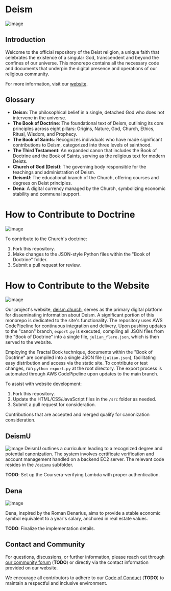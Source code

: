 # Deism
![image](https://github.com/julianfl0w/Deism/assets/8158655/e8640f62-09af-40e2-913a-39a3ad2b818b)

## Introduction

Welcome to the official repository of the Deist religion, a unique faith that celebrates the existence of a singular God, transcendent and beyond the confines of our universe. This monorepo contains all the necessary code and documents that underpin the digital presence and operations of our religious community.

For more information, visit our [website](https://deism.church).

## Glossary

- **Deism**: The philosophical belief in a single, detached God who does not intervene in the universe.
- **The Book of Doctrine**: The foundational text of Deism, outlining its core principles across eight pillars: Origins, Nature, God, Church, Ethics, Ritual, Wisdom, and Prophecy.
- **The Book of Saints**: Recognizes individuals who have made significant contributions to Deism, categorized into three levels of sainthood.
- **The Third Testament**: An expanded canon that includes the Book of Doctrine and the Book of Saints, serving as the religious text for modern Deists.
- **Church of God (Deist)**: The governing body responsible for the teachings and administration of Deism.
- **DeismU**: The educational branch of the Church, offering courses and degrees on Deist principles.
- **Dena**: A digital currency managed by the Church, symbolizing economic stability and communal support.

# How to Contribute to Doctrine
![image](https://github.com/julianfl0w/Deism/assets/8158655/6fce52f2-1e46-43e9-a5b0-90f9549fb8cd)

To contribute to the Church's doctrine:

1. Fork this repository.
2. Make changes to the JSON-style Python files within the "Book of Doctrine" folder.
3. Submit a pull request for review.

# How to Contribute to the Website
![image](https://github.com/julianfl0w/Deism/assets/8158655/b21f8c44-104f-4c40-aae6-76e24b0bf3f9)

Our project's website, [deism.church](https://deism.church), serves as the primary digital platform for disseminating information about Deism. A significant portion of this monorepo is dedicated to the site's functionality. The repository uses AWS CodePipeline for continuous integration and delivery. Upon pushing updates to the "canon" branch, `export.py` is executed, compiling all JSON files from the "Book of Doctrine" into a single file, `julian_flare.json`, which is then served to the website.

Employing the Fractal Book technique, documents within the "Book of Doctrine" are compiled into a single JSON file (`julian.json`), facilitating easy distribution and access via the static site. To contribute or test changes, run `python export.py` at the root directory. The export process is automated through AWS CodePipeline upon updates to the main branch.

To assist with website development:

1. Fork this repository.
2. Update the HTML/CSS/JavaScript files in the `/src` folder as needed.
3. Submit a pull request for consideration.

Contributions that are accepted and merged qualify for canonization consideration.

## DeismU
![image](https://github.com/julianfl0w/Deism/assets/8158655/38e07f55-26ef-430f-8542-a3ae43f7d49c)
DeismU outlines a curriculum leading to a recognized degree and potential canonization. The system involves certificate verification and account management handled on a backend EC2 server. The relevant code resides in the `/deismu` subfolder. 

**TODO**: Set up the Coursera-verifying Lambda with proper authentication.

## Dena
![image](https://github.com/julianfl0w/Deism/assets/8158655/027f2ab0-8b43-42bb-bb47-712a74ac5bc0)

Dena, inspired by the Roman Denarius, aims to provide a stable economic symbol equivalent to a year's salary, anchored in real estate values.

**TODO**: Finalize the implementation details.

## Contact and Community

For questions, discussions, or further information, please reach out through [our community forum](https://deism.church/community) (**TODO**) or directly via the contact information provided on our website.

We encourage all contributors to adhere to our [Code of Conduct](https://deism.church/codeofconduct) (**TODO**) to maintain a respectful and inclusive environment.
